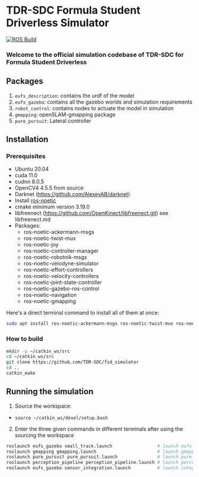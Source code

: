 # TDR-SDC Formula Student Driverless Simulator
[![ROS Build](https://github.com/TDR-SDC/fsd_simulator/actions/workflows/test_build.yml/badge.svg?branch=master)](https://github.com/TDR-SDC/fsd_simulator/actions/workflows/test_build.yml)
### Welcome to the official simulation codebase of TDR-SDC for Formula Student Driverless

## Packages
1. `eufs_description`: contains the urdf of the model
2. `eufs_gazebo`: contains all the gazebo worlds and simulation requirements
3. `robot_control`: contains nodes to actuate the model in simulation
4. `gmapping`: openSLAM-gmapping package
5. `pure_pursuit`: Lateral controller

## Installation
### Prerequisites
- Ubuntu 20.04
- cuda 11.0
- cudnn 8.0.5
- OpenCV4 4.5.5 from source
- Darknet (https://github.com/AlexeyAB/darknet)
- Install [ros-noetic](http://wiki.ros.org/noetic/Installation/Ubuntu)
- cmake minimum version 3.19.0
- libfreenect (https://github.com/OpenKinect/libfreenect.git) see libfreenect.md
- Packages:
  - ros-noetic-ackermann-msgs
  - ros-noetic-twist-mux
  - ros-noetic-joy
  - ros-noetic-controller-manager
  - ros-noetic-robotnik-msgs
  - ros-noetic-velodyne-simulator
  - ros-noetic-effort-controllers
  - ros-noetic-velocity-controllers
  - ros-noetic-joint-state-controller
  - ros-noetic-gazebo-ros-control
  - ros-noetic-navigation
  - ros-noetic-gmapping

Here's a direct terminal command to install all of them at once:
```bash
sudo apt install ros-noetic-ackermann-msgs ros-noetic-twist-mux ros-noetic-joy ros-noetic-controller-manager ros-noetic-velodyne-simulator ros-noetic-effort-controllers ros-noetic-velocity-controllers ros-noetic-joint-state-controller ros-noetic-gazebo-ros-control ros-noetic-navigation ros-noetic-gmapping
```

### How to build
```bash
mkdir -p ~/catkin_ws/src
cd ~/catkin_ws/src
git clone https://github.com/TDR-SDC/fsd_simulator
cd ..
catkin_make
```

## Running the simulation
1. Source the workspace:

- ```source ~/catkin_ws/devel/setup.bash```

2. Enter the three given commands in different terminals after using the sourcing the workspace
```bash
roslaunch eufs_gazebo small_track.launch                 # launch eufs simulator
roslaunch gmapping gmapping.launch                       # launch gmapping
roslaunch pure_pursuit pure_pursuit.launch               # launch pure_pursuit controller
roslaunch perception_pipeline perception_pipeline.launch # launch perception YOLOv4 tiny pipeline
roslaunch eufs_gazebo sensor_integration.launch          # launch integrated pipeline
```

